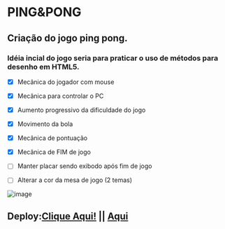 # PING&PONG

## Criação do jogo ping pong.


### Idéia incial do jogo seria para praticar o uso de métodos para desenho em HTML5.
- [X] Mecânica do jogador com mouse
- [X] Mecânica para controlar o PC
- [X] Aumento progressivo da dificuldade do jogo
- [X] Movimento da bola
- [X] Mecânica de pontuação
- [X] Mecânica de FIM de jogo
- [ ] Manter placar sendo exibodo após fim de jogo
- [ ] Alterar a cor da mesa de jogo (2 temas)


![image](https://user-images.githubusercontent.com/56089674/223282434-9eeb391d-125c-4924-acb8-196d76b752c5.png)


## Deploy:<a href="https://pingpongcdsalema.netlify.app/">Clique Aqui!</a> || <a href="https://cdsalema.github.io/pingpong/">Aqui</a>
